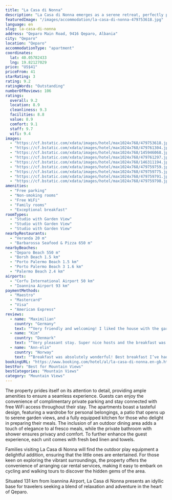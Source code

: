 ```yaml
---
title: "La Casa di Nonna"
description: "La Casa di Nonna emerges as a serene retreat, perfectly positioned just a short distance from the pristine shores of Borsh Beach and Porto Palermo Beach in Qeparo."
featuredImage: "/images/accommodation/la-casa-di-nonna-479753618.jpg"
language: en
slug: la-casa-di-nonna
address: "Qeparo Main Road, 9416 Qeparo, Albania"
city: "Qeparo"
location: "Qeparo"
accommodationType: "apartment"
coordinates:
  lat: 40.05782433
  lng: 19.82127029
price: "US$41"
priceFrom: 41
starRating: 3
rating: 9.2
ratingWords: "Outstanding"
numberOfReviews: 106
ratings:
  overall: 9.2
  location: 8.9
  cleanliness: 9.3
  facilities: 8.8
  value: 8.9
  comfort: 9.1
  staff: 9.7
  wifi: 9.4
images:
  - "https://cf.bstatic.com/xdata/images/hotel/max1024x768/479753618.jpg?k=024129b7517e34719241cd9d7eec2ba8a46908516b088df8eec499191d101530&o=&hp=1"
  - "https://cf.bstatic.com/xdata/images/hotel/max1024x768/479761304.jpg?k=15082c11244b5c1e98c874b7007c935d4616a647298b51a9ab0c80d9371f3dbc&o=&hp=1"
  - "https://cf.bstatic.com/xdata/images/hotel/max1024x768/145946068.jpg?k=0690bf2619f52d8fd9cd7060536bf3933a45918f80c6cb9a2c123f8fafcd133a&o=&hp=1"
  - "https://cf.bstatic.com/xdata/images/hotel/max1024x768/479761297.jpg?k=20076f97bf568581ea0b0fcb7c4336ad05f6bea4cd494c3166ba79a25f73d648&o=&hp=1"
  - "https://cf.bstatic.com/xdata/images/hotel/max1024x768/146311194.jpg?k=c2055966ecc31362a282943d4742686062239798aaeb00dda805cf663a252619&o=&hp=1"
  - "https://cf.bstatic.com/xdata/images/hotel/max1024x768/479759759.jpg?k=e499590e6d04ea7ae3857e7cd9c6f7afc1fca7cf7e3ac97bf2e9f2a0b71c91bd&o=&hp=1"
  - "https://cf.bstatic.com/xdata/images/hotel/max1024x768/479759775.jpg?k=d3332dc07d571ee2061e21f9428f8e992c81c97207bc3080fc73f411e1ce4e19&o=&hp=1"
  - "https://cf.bstatic.com/xdata/images/hotel/max1024x768/479759791.jpg?k=92fe7d868e11a9f5be6bdafae34cba8088a58c7471cb88f543f31e327459ce87&o=&hp=1"
  - "https://cf.bstatic.com/xdata/images/hotel/max1024x768/479759798.jpg?k=c7cfe4c58eb0dc6851d068472fb02c9923bff49fc69a9712d393b00fd1b63d32&o=&hp=1"
amenities:
  - "Free parking"
  - "Non-smoking rooms"
  - "Free WiFi"
  - "Family rooms"
  - "Exceptional breakfast"
roomTypes:
  - "Studio with Garden View"
  - "Studio with Garden View"
  - "Studio with Garden View"
nearbyRestaurants:
  - "Veranda 20 m"
  - "Barbarossa Seafood & Pizza 650 m"
nearbyBeaches:
  - "Qeparo Beach 550 m"
  - "Borsh Beach 1.5 km"
  - "Porto Palermo Beach 1.5 km"
  - "Porto Palermo Beach 3 1.6 km"
  - "Palermo Beach 2.4 km"
airports:
  - "Corfu International Airport 50 km"
  - "Ioannina Airport 93 km"
paymentMethods:
  - "Maestro"
  - "Mastercard"
  - "Visa"
  - "American Express"
reviews:
  - name: "Maximilian"
    country: "Germany"
    text: "“Very friendly and welcoming! I liked the house with the garden a lot. I was welcomed by the granddaughter, who gave me some tips on what to do in this area, and it was nice talking to her about life in Albania. The breakfast was homemade and very...”"
  - name: "Kim"
    country: "Denmark"
    text: "“Very pleasant stay. Super nice hosts and the breakfast was authentic and good...”"
  - name: "Ann-elin"
    country: "Norway"
    text: "“Breakfast was absolutely wonderful! Best breakfast I’ve had! We got home made buns which was amazing!”"
bookingURL: "https://www.booking.com/hotel/al/la-casa-di-nonna.en-gb.html?aid=8035640"
bestFor: "Best for Mountain Views"
bestCategories: "Mountain Views"
category: "Mountain Views"
---
```


The property prides itself on its attention to detail, providing ample amenities to ensure a seamless experience. Guests can enjoy the convenience of complimentary private parking and stay connected with free WiFi access throughout their stay. The apartments boast a tasteful design, featuring a wardrobe for personal belongings, a patio that opens up to serene garden views, and a fully equipped kitchen for those who delight in preparing their meals. The inclusion of an outdoor dining area adds a touch of elegance to al fresco meals, while the private bathroom with shower ensures privacy and comfort. To further enhance the guest experience, each unit comes with fresh bed linen and towels.

Families visiting La Casa di Nonna will find the outdoor play equipment a delightful addition, ensuring that the little ones are entertained. For those keen on exploring the vibrant surroundings, the property offers the convenience of arranging car rental services, making it easy to embark on cycling and walking tours to discover the hidden gems of the area.

Situated 131 km from Ioannina Airport, La Casa di Nonna presents an idyllic base for travelers seeking a blend of relaxation and adventure in the heart of Qeparo.